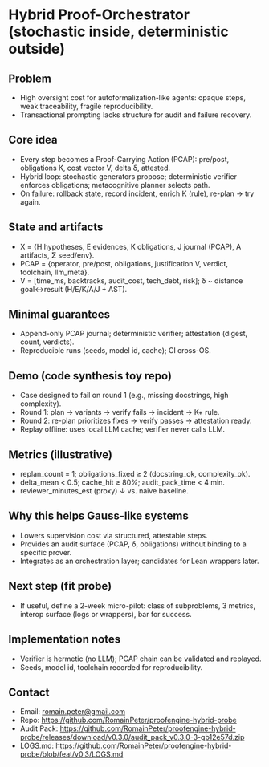 # Hybrid Proof-Orchestrator (stochastic inside, deterministic outside)

## Problem
- High oversight cost for autoformalization-like agents: opaque steps, weak traceability, fragile reproducibility.
- Transactional prompting lacks structure for audit and failure recovery.

## Core idea
- Every step becomes a Proof-Carrying Action (PCAP): pre/post, obligations K, cost vector V, delta δ, attested.
- Hybrid loop: stochastic generators propose; deterministic verifier enforces obligations; metacognitive planner selects path.
- On failure: rollback state, record incident, enrich K (rule), re-plan → try again.

## State and artifacts
- Χ = {H hypotheses, E evidences, K obligations, J journal (PCAP), A artifacts, Σ seed/env}.
- PCAP = {operator, pre/post, obligations, justification V, verdict, toolchain, llm_meta}.
- V = [time_ms, backtracks, audit_cost, tech_debt, risk]; δ ~ distance goal↔result (H/E/K/A/J + AST).

## Minimal guarantees
- Append-only PCAP journal; deterministic verifier; attestation (digest, count, verdicts).
- Reproducible runs (seeds, model id, cache); CI cross-OS.

## Demo (code synthesis toy repo)
- Case designed to fail on round 1 (e.g., missing docstrings, high complexity).
- Round 1: plan → variants → verify fails → incident → K+ rule.
- Round 2: re-plan prioritizes fixes → verify passes → attestation ready.
- Replay offline: uses local LLM cache; verifier never calls LLM.

## Metrics (illustrative)
- replan_count = 1; obligations_fixed ≥ 2 (docstring_ok, complexity_ok).
- delta_mean < 0.5; cache_hit ≥ 80%; audit_pack_time < 4 min.
- reviewer_minutes_est (proxy) ↓ vs. naive baseline.

## Why this helps Gauss-like systems
- Lowers supervision cost via structured, attestable steps.
- Provides an audit surface (PCAP, δ, obligations) without binding to a specific prover.
- Integrates as an orchestration layer; candidates for Lean wrappers later.

## Next step (fit probe)
- If useful, define a 2-week micro-pilot: class of subproblems, 3 metrics, interop surface (logs or wrappers), bar for success.

## Implementation notes
- Verifier is hermetic (no LLM); PCAP chain can be validated and replayed.
- Seeds, model id, toolchain recorded for reproducibility.

## Contact
- Email: romain.peter@gmail.com
- Repo: https://github.com/RomainPeter/proofengine-hybrid-probe
- Audit Pack: https://github.com/RomainPeter/proofengine-hybrid-probe/releases/download/v0.3.0/audit_pack_v0.3.0-3-gb12e57d.zip
- LOGS.md: https://github.com/RomainPeter/proofengine-hybrid-probe/blob/feat/v0.3/LOGS.md



